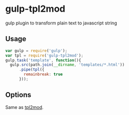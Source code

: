 gulp-tpl2mod
============

gulp plugin to transform plain text to javascript string

## Usage
```javascript
var gulp = require('gulp');
var tpl = require('gulp-tpl2mod');
gulp.task('template', function(){
  gulp.src(path.join(__dirname, 'templates/*.html'))
      .pipe(tpl({
        remainbreak: true
      }));
```

## Options
Same as [tpl2mod](https://www.npmjs.org/package/tpl2mod).
